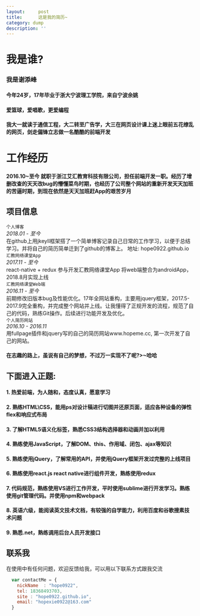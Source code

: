 ```yaml
---
layout:     post
title:      这是我的简历~
category: dump
description: ''
---
```



# 我是谁?  

### 我是谢添峰

#### 今年24岁，17年毕业于浙大宁波理工学院，来自宁波余姚

#### 爱篮球，爱唱歌，更爱编程

#### 我大一就读于通信工程，大二转至广告学，大三在网页设计课上迷上眼前五花缭乱的网页，剑走偏锋立志做一名酷酷的前端开发 
# 工作经历

#### 2016.10~至今 就职于浙江艾汇教育科技有限公司，担任前端开发一职。经历了增删改查的天天改bug的懵懂菜鸟时期，也经历了公司整个网站的重新开发天天加班的苦逼时期，到现在依然是天天加班赶App的艰苦岁月
## 项目信息
`个人博客`  
*2018.01 - 至今*  
在github上用jkeyll框架搭了一个简单博客记录自己日常的工作学习，以便于总结学习。并将自己的简历简单迁到了github的博客上。
地址: hope0922.github.io  
`汇教网络课堂App`  
*2017.11 - 至今*  
react-native + redux 参与开发汇教网络课堂App 将web端整合为androidApp，2018.8月实现上线<br> 
`汇教网络课堂Web端`  
*2016.11 - 至今*<br>
前期修改旧版本bug及性能优化。17年全网站重构，主要用jquery框架，2017.5-2017.9完全重构，并完成整个网站并上线。让我懂得了正规开发的流程，规范了自己的代码，熟练Git操作。后续进行功能开发及优化。<br>
`个人简历网站`  
*2016.10 - 2016.11*<br>
用fullpage插件和jquery写的自己的简历网站www.hopeme.cc, 第一次开发了自己的网站。

#### 在志趣的路上，虽说有自己的梦想，不过万一实现不了呢?>~哈哈
## 下面进入正题:
#### 1. 热爱前端，为人随和，态度认真，愿意学习
#### 2. 熟练HTML\CSS，能用ps对设计稿进行切图并还原页面，适应各种设备的弹性flex和响应式布局
#### 3. 了解HTML5语义化标签，熟悉CSS3结构选择器和动画并加以利用
#### 4. 熟练使用JavaScript，了解DOM、this、作用域、闭包、ajax等知识
#### 5. 熟练使用jQuery，了解常用的API，并使用jQuery框架开发过完整的上线项目
#### 6. 熟练使用react.js react native进行组件开发，熟练使用redux
#### 7. 代码规范，熟练使用VS进行工作开发，平时使用sublime进行开发学习。熟练使用git管理代码。并使用npm和webpack
#### 8. 英语六级，能阅读英文技术文档，有较强的自学能力，利用百度和谷歌搜素技术问题
#### 9. 熟悉.net，熟练调用后台人员开发接口

## 联系我
在使用中有任何问题，欢迎反馈给我，可以用以下联系方式跟我交流

```javascript
  var contactMe = {
    nickName  : "hope0922",
    tel: 18368493703,
    site : "hope0922.github.io",
    email: "hopexie0922@163.com"
  }
```
